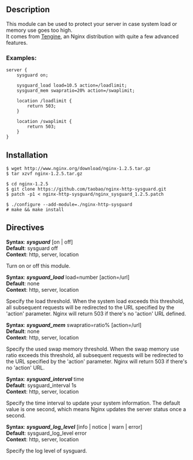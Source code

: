 ## Description

This module can be used to protect your server in case system load or memory use goes too high.<br/>
It comes from [Tengine](http://tengine.taobao.org), an Nginx distribution with quite a few advanced features.

### Examples:

    server {
        sysguard on;

        sysguard_load load=10.5 action=/loadlimit;
        sysguard_mem swapratio=20% action=/swaplimit;

        location /loadlimit {
            return 503;
        }

        location /swaplimit {
            return 503;
        }
    }

## Installation

    $ wget http://www.nginx.org/download/nginx-1.2.5.tar.gz
    $ tar xzvf nginx-1.2.5.tar.gz
    
    $ cd nginx-1.2.5
    $ git clone https://github.com/taobao/nginx-http-sysguard.git
    $ patch -p1 < nginx-http-sysguard/nginx_sysguard_1.2.5.patch
    
    $ ./configure --add-module=./nginx-http-sysguard
    # make && make install

## Directives

**Syntax**: ***sysguard*** [on | off]  
**Default**: sysguard off  
**Context**: http, server, location  

Turn on or off this module.



**Syntax**: ***sysguard_load*** load=number [action=/url]  
**Default**: none  
**Context**: http, server, location  

Specify the load threshold. When the system load exceeds this threshold, all subsequent requests will be redirected to the URL specified by the 'action' parameter. Nginx will return 503 if there's no 'action' URL defined.



**Syntax**: ***sysguard_mem*** swapratio=ratio% [action=/url]  
**Default**: none  
**Context**: http, server, location  

Specify the used swap memory threshold. When the swap memory use ratio exceeds this threshold, all subsequent requests will be redirected to the URL specified by the 'action' parameter. Nginx will return 503 if there's no 'action' URL.



**Syntax**: ***sysguard_interval*** time  
**Default**: sysguard_interval 1s  
**Context**: http, server, location  

Specify the time interval to update your system information. The default value is one second, which means Nginx updates the server status once a second.



**Syntax**: ***sysguard_log_level*** [info | notice | warn | error]  
**Default**: sysguard_log_level error  
**Context**: http, server, location

Specify the log level of sysguard.

